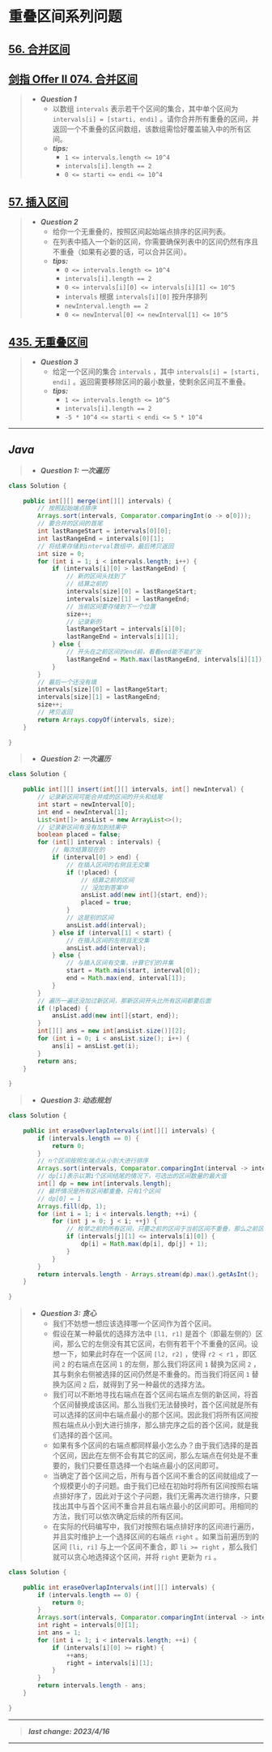 # 重叠区间系列问题

## [56. 合并区间](https://leetcode.cn/problems/merge-intervals/)

## [剑指 Offer II 074. 合并区间](https://leetcode.cn/problems/SsGoHC/)

> - ***Question 1***
>   - 以数组 `intervals` 表示若干个区间的集合，其中单个区间为 `intervals[i] = [starti, endi]` 。请你合并所有重叠的区间，并返回一个不重叠的区间数组，该数组需恰好覆盖输入中的所有区间。
>   - ***tips:***
>     - `1 <= intervals.length <= 10^4`
>     - `intervals[i].length == 2`
>     - `0 <= starti <= endi <= 10^4`

## [57. 插入区间](https://leetcode.cn/problems/insert-interval/)

> - ***Question 2***
>   - 给你一个无重叠的，按照区间起始端点排序的区间列表。
>   - 在列表中插入一个新的区间，你需要确保列表中的区间仍然有序且不重叠（如果有必要的话，可以合并区间）。
>   - ***tips:***
>     - `0 <= intervals.length <= 10^4`
>     - `intervals[i].length == 2`
>     - `0 <= intervals[i][0] <= intervals[i][1] <= 10^5`
>     - `intervals` 根据 `intervals[i][0]` 按升序排列
>     - `newInterval.length == 2`
>     - `0 <= newInterval[0] <= newInterval[1] <= 10^5`

## [435. 无重叠区间](https://leetcode.cn/problems/non-overlapping-intervals/)

> - ***Question 3***
>   - 给定一个区间的集合 `intervals` ，其中 `intervals[i] = [starti, endi]` 。返回需要移除区间的最小数量，使剩余区间互不重叠。
>   - ***tips:***
>     - `1 <= intervals.length <= 10^5`
>     - `intervals[i].length == 2`
>     - `-5 * 10^4 <= starti < endi <= 5 * 10^4`

---

## *Java*

> - ***Question 1: 一次遍历***

```java
class Solution {
    
    public int[][] merge(int[][] intervals) {
        // 按照起始端点排序
        Arrays.sort(intervals, Comparator.comparingInt(o -> o[0]));
        // 要合并的区间的首尾
        int lastRangeStart = intervals[0][0];
        int lastRangeEnd = intervals[0][1];
        // 将结果存储到interval数组中，最后拷贝返回
        int size = 0;
        for (int i = 1; i < intervals.length; i++) {
            if (intervals[i][0] > lastRangeEnd) {
                // 新的区间头找到了
                // 结算之前的
                intervals[size][0] = lastRangeStart;
                intervals[size][1] = lastRangeEnd;
                // 当前区间要存储到下一个位置
                size++;
                // 记录新的
                lastRangeStart = intervals[i][0];
                lastRangeEnd = intervals[i][1];
            } else {
                // 开头在之前区间的end前，看看end能不能扩张
                lastRangeEnd = Math.max(lastRangeEnd, intervals[i][1]);
            }
        }
        // 最后一个还没有填
        intervals[size][0] = lastRangeStart;
        intervals[size][1] = lastRangeEnd;
        size++;
        // 拷贝返回
        return Arrays.copyOf(intervals, size);
    }
    
}
```

> - ***Question 2: 一次遍历***

```java
class Solution {
    
    public int[][] insert(int[][] intervals, int[] newInterval) {
        // 记录新区间可能合并成的区间的开头和结尾
        int start = newInterval[0];
        int end = newInterval[1];
        List<int[]> ansList = new ArrayList<>();
        // 记录新区间有没有加到结果中
        boolean placed = false;
        for (int[] interval : intervals) {
            // 每次结算现在的
            if (interval[0] > end) {
                // 在插入区间的右侧且无交集
                if (!placed) {
                    // 结算之前的区间
                    // 没加到答案中
                    ansList.add(new int[]{start, end});
                    placed = true;
                }
                // 这是别的区间
                ansList.add(interval);
            } else if (interval[1] < start) {
                // 在插入区间的左侧且无交集
                ansList.add(interval);
            } else {
                // 与插入区间有交集，计算它们的并集
                start = Math.min(start, interval[0]);
                end = Math.max(end, interval[1]);
            }
        }
        // 遍历一遍还没加过新区间，那新区间开头比所有区间都要后面
        if (!placed) {
            ansList.add(new int[]{start, end});
        }
        int[][] ans = new int[ansList.size()][2];
        for (int i = 0; i < ansList.size(); i++) {
            ans[i] = ansList.get(i);
        }
        return ans;
    }
    
}
```

> - ***Question 3: 动态规划***

```java
class Solution {
    
    public int eraseOverlapIntervals(int[][] intervals) {
        if (intervals.length == 0) {
            return 0;
        }
        // n个区间按照左端点从小到大进行排序
        Arrays.sort(intervals, Comparator.comparingInt(interval -> interval[0]));
        // dp[i]表示以第i个区间结尾的情况下，可选出的区间数量的最大值
        int[] dp = new int[intervals.length];
        // 最坏情况是所有区间都重叠，只有1个区间
        // dp[0] = 1
        Arrays.fill(dp, 1);
        for (int i = 1; i < intervals.length; ++i) {
            for (int j = 0; j < i; ++j) {
                // 枚举之前的所有区间，只要之前的区间于当前区间不重叠，那么之前区间的答案中的最大值加上当前一个区间就是dp[i]
                if (intervals[j][1] <= intervals[i][0]) {
                    dp[i] = Math.max(dp[i], dp[j] + 1);
                }
            }
        }
        return intervals.length - Arrays.stream(dp).max().getAsInt();
    }
    
}
```

> - ***Question 3: 贪心***
>   - 我们不妨想一想应该选择哪一个区间作为首个区间。
>   - 假设在某一种最优的选择方法中 `[l1, r1]` 是首个（即最左侧的）区间，那么它的左侧没有其它区间，右侧有若干个不重叠的区间。设想一下，如果此时存在一个区间 `[l2, r2]` ，使得 `r2 < r1` ，即区间 `2` 的右端点在区间 `1` 的左侧，那么我们将区间 `1` 替换为区间 `2` ，其与剩余右侧被选择的区间仍然是不重叠的。而当我们将区间 `1` 替换为区间 `2` 后，就得到了另一种最优的选择方法。
>   - 我们可以不断地寻找右端点在首个区间右端点左侧的新区间，将首个区间替换成该区间。那么当我们无法替换时，首个区间就是所有可以选择的区间中右端点最小的那个区间。因此我们将所有区间按照右端点从小到大进行排序，那么排完序之后的首个区间，就是我们选择的首个区间。
>   - 如果有多个区间的右端点都同样最小怎么办？由于我们选择的是首个区间，因此在左侧不会有其它的区间，那么左端点在何处是不重要的，我们只要任意选择一个右端点最小的区间即可。
>   - 当确定了首个区间之后，所有与首个区间不重合的区间就组成了一个规模更小的子问题。由于我们已经在初始时将所有区间按照右端点排好序了，因此对于这个子问题，我们无需再次进行排序，只要找出其中与首个区间不重合并且右端点最小的区间即可。用相同的方法，我们可以依次确定后续的所有区间。
>   - 在实际的代码编写中，我们对按照右端点排好序的区间进行遍历，并且实时维护上一个选择区间的右端点 `right` 。如果当前遍历到的区间 `[li, ri]` 与上一个区间不重合，即 `li >= right` ，那么我们就可以贪心地选择这个区间，并将 `right` 更新为 `ri` 。

```java
class Solution {
    
    public int eraseOverlapIntervals(int[][] intervals) {
        if (intervals.length == 0) {
            return 0;
        }
        Arrays.sort(intervals, Comparator.comparingInt(interval -> interval[1]));
        int right = intervals[0][1];
        int ans = 1;
        for (int i = 1; i < intervals.length; ++i) {
            if (intervals[i][0] >= right) {
                ++ans;
                right = intervals[i][1];
            }
        }
        return intervals.length - ans;
    }
    
}
```

---

> ***last change: 2023/4/16***

---
